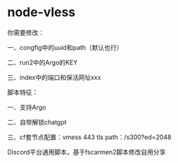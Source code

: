 # node-vless


你需要修改：

一、congfig中的uuid和path（默认也行）

二、run2中的Argo的KEY

三、index中的端口和保活网址xxx

脚本特征：

一、支持Argo

二、自带解锁chatgpt

三、cf套节点配置：vmess 443  tls  path：/s300?ed=2048

Discord平台通用脚本，基于fscarmen2脚本修改自用分享

